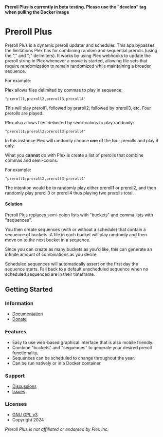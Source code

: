 #### Preroll Plus is currently in beta testing. Please use the "develop" tag when pulling the Docker image

# Preroll Plus

Preroll Plus is a dynamic preroll updater and scheduler. This app bypasses the limitations Plex has for combining random and sequential prerolls (using the "," and ";" delimiters). It works by using Plex webhooks to update the preroll string in Plex whenever a movie is started, allowing file sets that require randomization to remain randomized while maintaining a broader sequence.

For example:

Plex allows files delimited by commas to play in sequence:

    "preroll1,preroll2,preroll3,preroll4"

This will play preroll1, followed by preroll2, followed by preroll3, etc. Four prerolls are played.

Plex also allows files delimited by semi-colons to play randomly:

    "preroll1;preroll2;preroll3;preroll4"

In this instance Plex will randomly choose **one** of the four prerolls and play it only.

What you **cannot** do with Plex is create a list of prerolls that combine commas and semi-colons.

For example:

    "preroll1;preroll2,preroll3;preroll4"

The intention would be to randomly play either preroll1 or preroll2, and then randomly play preroll3 or preroll4 thus playing two prerolls total.

#### Solution

Preroll Plus replaces semi-colon lists with "buckets" and comma lists with "sequences".

You then create sequences (with or without a schedule) that contain a sequence of buckets. A file in each bucket will play randomly and then move on to the next bucket in a sequence.

Since you can create as many buckets as you'd like, this can generate an infinite amount of combinations as you desire.

Scheduled sequences will automatically assert on the first day the sequence starts. Fall back to a default unscheduled sequence when no scheduled sequenced are in their timeframe.

## Getting Started

### Information

- [Documentation](https://github.com/chadwpalm/PrerollPlus/wiki)
- [Donate](https://www.buymeacoffee.com/lumunarr)

### Features

- Easy to use web-based graphical interface that is also mobile friendly.
- Combine "buckets" and "sequences" to generate your desired preroll functionality.
- Sequences can be scheduled to change throughout the year.
- Can be run natively or in a Docker container.

### Support

- [Discussions](https://github.com/chadwpalm/PrerollPlus/discussions)
- [Issues](https://github.com/chadwpalm/PrerollPlus/issues)

### Licenses

- [GNU GPL v3](http://www.gnu.org/licenses/gpl.html)
- Copyright 2024

_Preroll Plus is not affiliated or endorsed by Plex Inc._
